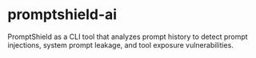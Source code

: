 # promptshield-ai
PromptShield as a CLI tool that analyzes prompt history to detect prompt injections, system prompt leakage, and tool exposure vulnerabilities.
